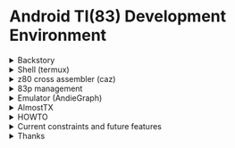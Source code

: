 # Android TI(83) Development Environment

<details>
<summary>Backstory</summary>

My fascination for the TI calculators started when my brother got a TI-82 when I was 13 years old. The fact that it was possible to have such a small device on which you were still able to do programming on. I really fell for the portability and three years later when I got my TI-83 it didn't take long until I had found ticalc.org, tried all assembly programs, and a couple of months later started learning assembly myself.

This fascination for portability has followed me and I think that the most natural environment to use today is an Android phone. Combine this with a TI-83 project that was never finalized and there is a need to get the environment for TI-83 development running.

This repository lists a set of software that can be used as a development environment on Android. Details are for TI-83 but it will generally be the same for most z80 based devices.
</details>

<details>
<summary>Shell (termux)</summary>

Termux is a great terminal emulator. It contains a package management system and allows for the installation of lots of great linux tools that we need.

pkg install python clang cmake git p7zip
</details>

<details>
<summary>z80 cross assembler (caz)</summary>

In the Amiga section on ticalc.org we can find the z80 cross assembler CAZ that was written in the early 90's for the Amiga. The author (Carsten Rose) was foreseeing enough to make it ANSI-C compliant.

It can be built by replacing all instances of dcc with clang inside the Makefile then typing "make all".

Compiling something is then done with ./caz -o example.bin example.z80
</details>

<details>
<summary>83p management</summary>

There are two python scripts to manage 83p files. One of which can make an 83p file out of a binary file. Another that can split 83g files into 83p files.
</details>

<details>
<summary>Emulator (AndieGraph)</summary>

The Google Play Store contains quite a few emulators for TI-83. As far as I've found out, only one of them (Wabbitemu) has officially support to load 83p files. I have however not managed to get it working good enough.

Instead I prefer the more lean application called AndieGraph. This app is no longer available on the play store but its source code is available here (https://github.com/dgmltn/AndieGraph).

This emulator is based on AlmostTI. Although it doesn't feature a way to load 83p files it uses an external RAM file that can be manipulated.

The source is structured for the IntelliJ Android IDE but can be tweaked to work on your device for AIDE.

You will need your own ROM-file for the emulator.

AndieGraph can be started from termux by using the startTI script. Started from this there is a graphical glitch but good enough for quick feedback.
</details>

<details>
<summary>AlmostTX</summary>

Among with the scripts to manage 83p files there is a script called AlmostTX that can populate a fresh AlmostTI compatible RAM-file with 83p files.

Generate the clean ram file by starting AndieGraph and doing exit immediately after "Mem cleared" appears on the screen. The RAM-file is then found in the same location as your ROM-file.
For ION programs you need to first install ION and use that RAM-file as parent for subsequent programs.
</details>

<details>
<summary>HOWTO</summary>

Cloning this repo and running ./setup will install dependencies, download and compile caz, and add the repository directory to the path in .bashrc
Running tibuildandrun from a directory containing your source files will compile the code, link it to 83p, import to a RAM-file, and start AndieGraph.

You can also connect the command tidlrun to the termux URL-opener. This lets you go directly from the share option in your browser into a preinstalled RAM for given zip files with 83p/g-files.
![](https://github.com/deckaddict/my-large-files/raw/master/tidlrun.gif)
</details>

<details>
<summary>Current constraints and future features</summary>

There are several improvements to this type of environment. I will list some suggestions here.

- The AlmostTX script is made for TI-83 ROM version 1.07000 no other versions are yet tested.
- Extracting 83p files from a RAM-file could be nice.
- Supporting other variable types than program-files.
- Make it work for more calculators, either by improving AlmostTX or making a more general link port service in the emulator.
- There is a pull request to improve the contrast handling in AndieGraph enabling fades. (see my fork https://github.com/deckaddict/AndieGraph)
- AndieGraph to get multitouch support. Pull request prepared. (see my fork https://github.com/deckaddict/AndieGraph)
- Letting link port signals through to the speaker meaning that all cool sound effects that people have done can be enjoyed.
- There is currently some hard coded paths for the tibuildrun and tidlrun command (~/ti-stuff/clean.ram). This path will change when I figure out a better one.
- Using tidlrun to download a zip file won't work for shell dependent software. This can be improved to be figured out automatically.
</details>

<details>
<summary>Thanks</summary>

- David Hellerström for helping me with getting started and creating tiLin for me to have linksoftware from Linux.
- Ahmed El-Helw for his TI-83 Assembly tutorials that got me started.
- Hannes Edfeldt (Movax) for taking the time to chat with me and correcting my misunderstandings.
- Florent Dhordain for the sound through linkport, and documentation of the 83p file formats.
- Joe Wingbermuehle for all the awesome code and library support in SOS.
- Linus Åkesson for inspiration of fades using contrast.
- Doug Melton for making AndieGraph open source.
- To whoever created yoloader causing a copyright ruckus in the TI community.
</details>
